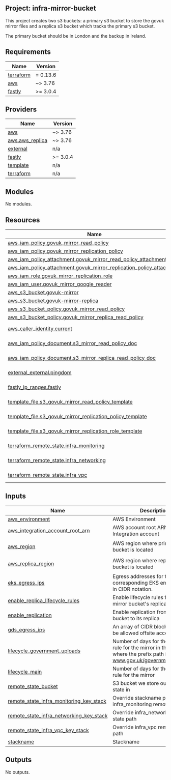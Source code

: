 ## Project: infra-mirror-bucket

This project creates two s3 buckets: a primary s3 bucket to store the govuk
mirror files and a replica s3 bucket which tracks the primary s3 bucket.

The primary bucket should be in London and the backup in Ireland.

## Requirements

| Name | Version |
|------|---------|
| <a name="requirement_terraform"></a> [terraform](#requirement\_terraform) | = 0.13.6 |
| <a name="requirement_aws"></a> [aws](#requirement\_aws) | ~> 3.76 |
| <a name="requirement_fastly"></a> [fastly](#requirement\_fastly) | >= 3.0.4 |

## Providers

| Name | Version |
|------|---------|
| <a name="provider_aws"></a> [aws](#provider\_aws) | ~> 3.76 |
| <a name="provider_aws.aws_replica"></a> [aws.aws\_replica](#provider\_aws.aws\_replica) | ~> 3.76 |
| <a name="provider_external"></a> [external](#provider\_external) | n/a |
| <a name="provider_fastly"></a> [fastly](#provider\_fastly) | >= 3.0.4 |
| <a name="provider_template"></a> [template](#provider\_template) | n/a |
| <a name="provider_terraform"></a> [terraform](#provider\_terraform) | n/a |

## Modules

No modules.

## Resources

| Name | Type |
|------|------|
| [aws_iam_policy.govuk_mirror_read_policy](https://registry.terraform.io/providers/hashicorp/aws/latest/docs/resources/iam_policy) | resource |
| [aws_iam_policy.govuk_mirror_replication_policy](https://registry.terraform.io/providers/hashicorp/aws/latest/docs/resources/iam_policy) | resource |
| [aws_iam_policy_attachment.govuk_mirror_read_policy_attachment](https://registry.terraform.io/providers/hashicorp/aws/latest/docs/resources/iam_policy_attachment) | resource |
| [aws_iam_policy_attachment.govuk_mirror_replication_policy_attachment](https://registry.terraform.io/providers/hashicorp/aws/latest/docs/resources/iam_policy_attachment) | resource |
| [aws_iam_role.govuk_mirror_replication_role](https://registry.terraform.io/providers/hashicorp/aws/latest/docs/resources/iam_role) | resource |
| [aws_iam_user.govuk_mirror_google_reader](https://registry.terraform.io/providers/hashicorp/aws/latest/docs/resources/iam_user) | resource |
| [aws_s3_bucket.govuk-mirror](https://registry.terraform.io/providers/hashicorp/aws/latest/docs/resources/s3_bucket) | resource |
| [aws_s3_bucket.govuk-mirror-replica](https://registry.terraform.io/providers/hashicorp/aws/latest/docs/resources/s3_bucket) | resource |
| [aws_s3_bucket_policy.govuk_mirror_read_policy](https://registry.terraform.io/providers/hashicorp/aws/latest/docs/resources/s3_bucket_policy) | resource |
| [aws_s3_bucket_policy.govuk_mirror_replica_read_policy](https://registry.terraform.io/providers/hashicorp/aws/latest/docs/resources/s3_bucket_policy) | resource |
| [aws_caller_identity.current](https://registry.terraform.io/providers/hashicorp/aws/latest/docs/data-sources/caller_identity) | data source |
| [aws_iam_policy_document.s3_mirror_read_policy_doc](https://registry.terraform.io/providers/hashicorp/aws/latest/docs/data-sources/iam_policy_document) | data source |
| [aws_iam_policy_document.s3_mirror_replica_read_policy_doc](https://registry.terraform.io/providers/hashicorp/aws/latest/docs/data-sources/iam_policy_document) | data source |
| [external_external.pingdom](https://registry.terraform.io/providers/hashicorp/external/latest/docs/data-sources/external) | data source |
| [fastly_ip_ranges.fastly](https://registry.terraform.io/providers/fastly/fastly/latest/docs/data-sources/ip_ranges) | data source |
| [template_file.s3_govuk_mirror_read_policy_template](https://registry.terraform.io/providers/hashicorp/template/latest/docs/data-sources/file) | data source |
| [template_file.s3_govuk_mirror_replication_policy_template](https://registry.terraform.io/providers/hashicorp/template/latest/docs/data-sources/file) | data source |
| [template_file.s3_govuk_mirror_replication_role_template](https://registry.terraform.io/providers/hashicorp/template/latest/docs/data-sources/file) | data source |
| [terraform_remote_state.infra_monitoring](https://registry.terraform.io/providers/hashicorp/terraform/latest/docs/data-sources/remote_state) | data source |
| [terraform_remote_state.infra_networking](https://registry.terraform.io/providers/hashicorp/terraform/latest/docs/data-sources/remote_state) | data source |
| [terraform_remote_state.infra_vpc](https://registry.terraform.io/providers/hashicorp/terraform/latest/docs/data-sources/remote_state) | data source |

## Inputs

| Name | Description | Type | Default | Required |
|------|-------------|------|---------|:--------:|
| <a name="input_aws_environment"></a> [aws\_environment](#input\_aws\_environment) | AWS Environment | `string` | n/a | yes |
| <a name="input_aws_integration_account_root_arn"></a> [aws\_integration\_account\_root\_arn](#input\_aws\_integration\_account\_root\_arn) | AWS account root ARN for the Integration account | `string` | n/a | yes |
| <a name="input_aws_region"></a> [aws\_region](#input\_aws\_region) | AWS region where primary s3 bucket is located | `string` | `"eu-west-2"` | no |
| <a name="input_aws_replica_region"></a> [aws\_replica\_region](#input\_aws\_replica\_region) | AWS region where replica s3 bucket is located | `string` | `"eu-west-1"` | no |
| <a name="input_eks_egress_ips"></a> [eks\_egress\_ips](#input\_eks\_egress\_ips) | Egress addresses for the corresponding EKS environment, in CIDR notation. | `list(string)` | n/a | yes |
| <a name="input_enable_replica_lifecycle_rules"></a> [enable\_replica\_lifecycle\_rules](#input\_enable\_replica\_lifecycle\_rules) | Enable lifecycle rules for the mirror bucket's replica | `bool` | `true` | no |
| <a name="input_enable_replication"></a> [enable\_replication](#input\_enable\_replication) | Enable replication from the mirror bucket to its replica | `bool` | `true` | no |
| <a name="input_gds_egress_ips"></a> [gds\_egress\_ips](#input\_gds\_egress\_ips) | An array of CIDR blocks that will be allowed offsite access. | `list(any)` | n/a | yes |
| <a name="input_lifecycle_government_uploads"></a> [lifecycle\_government\_uploads](#input\_lifecycle\_government\_uploads) | Number of days for the lifecycle rule for the mirror in the case where the prefix path is www.gov.uk/government/uploads/ | `string` | `"8"` | no |
| <a name="input_lifecycle_main"></a> [lifecycle\_main](#input\_lifecycle\_main) | Number of days for the lifecycle rule for the mirror | `string` | `"5"` | no |
| <a name="input_remote_state_bucket"></a> [remote\_state\_bucket](#input\_remote\_state\_bucket) | S3 bucket we store our terraform state in | `string` | n/a | yes |
| <a name="input_remote_state_infra_monitoring_key_stack"></a> [remote\_state\_infra\_monitoring\_key\_stack](#input\_remote\_state\_infra\_monitoring\_key\_stack) | Override stackname path to infra\_monitoring remote state | `string` | `""` | no |
| <a name="input_remote_state_infra_networking_key_stack"></a> [remote\_state\_infra\_networking\_key\_stack](#input\_remote\_state\_infra\_networking\_key\_stack) | Override infra\_networking remote state path | `string` | `""` | no |
| <a name="input_remote_state_infra_vpc_key_stack"></a> [remote\_state\_infra\_vpc\_key\_stack](#input\_remote\_state\_infra\_vpc\_key\_stack) | Override infra\_vpc remote state path | `string` | `""` | no |
| <a name="input_stackname"></a> [stackname](#input\_stackname) | Stackname | `string` | n/a | yes |

## Outputs

No outputs.
